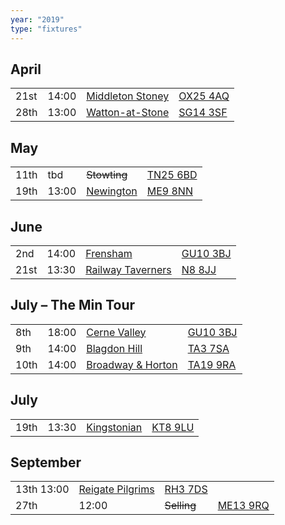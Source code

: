 ```yaml
---
year: "2019"
type: "fixtures"
---
```


## April

|  |  |  |  |
|:---|:---|:---|:---|
| 21st | 14:00 | [Middleton Stoney](/2019/middleton-stoney) | [OX25 4AQ](https//goo.gl/maps/2oHFhgW7cVt) |
| 28th | 13:00 | [Watton-at-Stone](/2019/watton-at-stone) | [SG14 3SF](https://goo.gl/maps/2oHFhgW7cVt) |


## May

|  |  |  |  |
|:---|:---|:---|:---|
| 11th | tbd | <del>Stowting</del> | [TN25 6BD](https//goo.gl/maps/5KNmaMe6Wb42) |
| 19th | 13:00 | [Newington](/2019/newington) | [ME9 8NN](https//goo.gl/maps/2XwQKWc9brr) |

## June

|  |  |  |  |
|:---|:---|:---|:---|
| 2nd | 14:00 | [Frensham](/2019/frensham)| [GU10 3BJ](https//goo.gl/maps/xBUZvPU1vnK2) |
| 21st | 13:30 | [Railway Taverners](/2019/railway-taverners) | [N8 8JJ](https//goo.gl/maps/BuCf1MgUwJTViZ4YA) |

## July – The Min Tour

|  |  |  |  |
|:---|:---|:---|:---|
| 8th | 18:00 | [Cerne Valley](/2019/cerne-valley) | [GU10 3BJ](https//goo.gl/maps/xBUZvPU1vnK2) |
| 9th | 14:00 | [Blagdon Hill](/2019/blagdon-hill) | [TA3 7SA](https//goo.gl/maps/H6iLZLNcja12) |
| 10th | 14:00 | [Broadway & Horton](/2019/broadway-and-horton) | [TA19 9RA](https//goo.gl/maps/hVamJL8if6v) |

## July

|  |  |  |  |
|:---|:---|:---|:---|
| 19th | 13:30 | [Kingstonian](/2019/kingstonian) | [KT8 9LU](https//goo.gl/maps/4kwjPyThUMkyQfhe8) |

## September

|  |  |  |  |
|:---|:---|:---|:---|
| 13th  13:00 | [Reigate Pilgrims](/2019/reigate-pilgrims) | [RH3 7DS](https//goo.gl/maps/APtKSjuaQ5v) |
| 27th | 12:00 | <del>Selling</del> | [ME13 9RQ](https//goo.gl/maps/QeLhjBkEbJr) |
